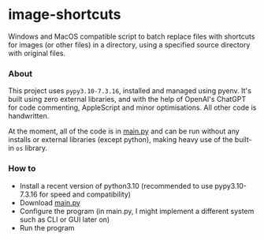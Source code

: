 # image-shortcuts
 Windows and MacOS compatible script to batch replace files with shortcuts for images (or other files) in a directory, using a specified source directory with original files.


### About

This project uses `pypy3.10-7.3.16`, installed and managed using pyenv. It's built using zero external libraries, and with the help of OpenAI's ChatGPT for code commenting, AppleScript and minor optimisations. All other code is handwritten.

At the moment, all of the code is in [main.py](https://github.com/stef-the/image-shortcuts/blob/main/main.py) and can be run without any installs or external libraries (except python), making heavy use of the built-in `os` library.

### How to

- Install a recent version of python3.10 (recommended to use pypy3.10-7.3.16 for speed and compatibility)
- Download [main.py](https://github.com/stef-the/image-shortcuts/blob/main/main.py)
- Configure the program (in main.py, I might implement a different system such as CLI or GUI later on)
- Run the program

